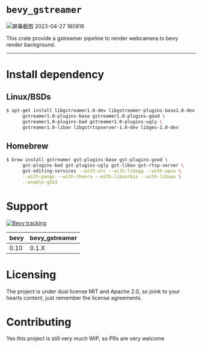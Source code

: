 # `bevy_gstreamer`
![屏幕截图 2023-04-27 180916](https://user-images.githubusercontent.com/217027/234832021-cfd3cf1d-9c26-4e63-b7c1-6120949bd431.png)



This crate provide a gstreamer pipeline to render webcamera to bevy render background.

--------
# Install dependency
## Linux/BSDs
```bash
$ apt-get install libgstreamer1.0-dev libgstreamer-plugins-base1.0-dev \
      gstreamer1.0-plugins-base gstreamer1.0-plugins-good \
      gstreamer1.0-plugins-bad gstreamer1.0-plugins-ugly \
      gstreamer1.0-libav libgstrtspserver-1.0-dev libges-1.0-dev
```
##  Homebrew
```bash
$ brew install gstreamer gst-plugins-base gst-plugins-good \
      gst-plugins-bad gst-plugins-ugly gst-libav gst-rtsp-server \
      gst-editing-services --with-orc --with-libogg --with-opus \
      --with-pango --with-theora --with-libvorbis --with-libvpx \
      --enable-gtk3


```


# Support
[![Bevy tracking](https://img.shields.io/badge/Bevy%20tracking-released%20version-lightblue)](https://github.com/bevyengine/bevy/blob/main/docs/plugins_guidelines.md#main-branch-tracking)

|bevy| bevy_gstreamer |
|--|----------------|
|0.10| 0.1.X          |

# Licensing
The project is under dual license MIT and Apache 2.0, so joink to your hearts content, just remember the license agreements.

# Contributing
Yes this project is still very much WIP, so PRs are very welcome
